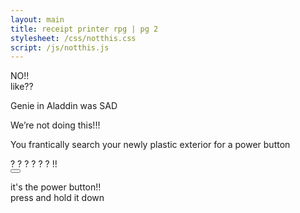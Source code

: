 ```yaml
---
layout: main
title: receipt printer rpg | pg 2
stylesheet: /css/notthis.css
script: /js/notthis.js
---
```


<div class="diagonal-box">
	<div class="content">
    NO!!
    <div class="like">like??</div>
  </div>
</div>


<div class="notthis">
<p>Genie in Aladdin was SAD
<p>We’re not doing this!!!
</div>

<div class="frantic-search">
<p>You frantically search your newly plastic exterior for a power button

  <div class="search-qs">
  <span style="right: -400px">?</span>
  <span style="right: -150px">?</span>
  <span style="right: -30px; bottom: -50px;">?</span>
  <span style="right: -450px"></span>
  <span style="right: -450px"></span>
  <span style="right: -390px; bottom: 50px">?</span>
  <span style="right: -450px"></span>
  <span style="right: -450px"></span>
  <span style="right: -100px; bottom: -50px;">?</span>
  <span style="right: -350px">?</span>
  <span class="exclaim">!!</span>
  <!-- <span style="right: 0">?</span> -->
  <!-- <span style="right: -350px">?</span> -->
  </div>
</div>

<div class="side">
<button class="btn" id="power-btn"></button>
<div id ="fadepowertoo"></div>
</div>

<div class="underneath">
<p>it's the power button!!<br>press and hold it down
</div>

<div id ="fadetoblack"></div>